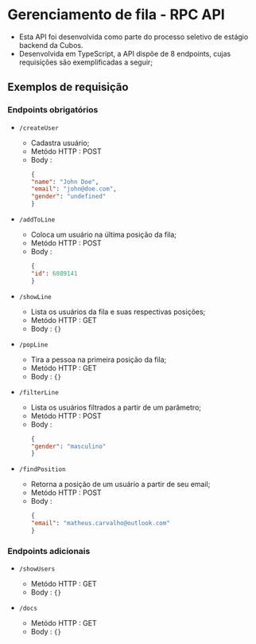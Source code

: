 # Gerenciamento de fila - RPC API
- Esta API foi desenvolvida como parte do processo seletivo de estágio backend da Cubos.
- Desenvolvida em TypeScript, a API dispõe de 8 endpoints, cujas requisições são exemplificadas a seguir;

## Exemplos de requisição

### Endpoints obrigatórios
- `/createUser`
    - Cadastra usuário;
    - Metódo HTTP : POST
    - Body : 
        ```json
        {
        "name": "John Doe",
        "email": "john@doe.com",
        "gender": "undefined"
        }
        ```

- `/addToLine`
    - Coloca um usuário na última posição da fila;
    - Metódo HTTP : POST
    - Body :     
        ```json
        {
        "id": 6089141
        }
        ```

- `/showLine`
    - Lista os usuários da fila e suas respectivas posições;
    - Metódo HTTP : GET
    - Body : `{}`

- `/popLine`
    - Tira a pessoa na primeira posição da fila;
    - Metódo HTTP : GET
    - Body : `{}`


- `/filterLine`
    - Lista os usuários filtrados a partir de um parâmetro;
    - Metódo HTTP : POST
    - Body : 
        ```json
        {
        "gender": "masculino"
        }
        ```

- `/findPosition`
    - Retorna a posição de um usuário a partir de seu email;
    - Metódo HTTP : POST
    - Body : 
        ```json
        {
        "email": "matheus.carvalho@outlook.com"
        }
        ```
    
    
### Endpoints adicionais 

- `/showUsers`
  - Metódo HTTP : GET
  - Body : `{}`

- `/docs`
  - Metódo HTTP : GET
  - Body : `{}`


